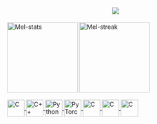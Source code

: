 
<h1 align="center">
  <a href="https://git.io/typing-svg">
    <img src="https://readme-typing-svg.herokuapp.com/?lines=Hello,+There!+👋;This+is+Melissa...;Nice+to+meet+you!&center=true&size=30">
  </a>
</h1>
<div>
  <a href="https://github.com/melissacorrealima">
    <img align="left" alt="Mel-stats" height="164" src="https://github-readme-stats.vercel.app/api?username=melissacorrealima&count_private=true&show_icons=true&theme=radical">
    <img align:"right" alt="Mel-streak" height="164" src="https://github-readme-streak-stats.herokuapp.com?user=melissacorrealima&theme=radical&hide_border=false">
    </div>

<div style="display: inline_block"><br>
<img align="center" alt="C" height="40" src="https://cdn.jsdelivr.net/gh/devicons/devicon@latest/icons/c/c-original.svg"> 
<img align="center" alt="C++" height="40" src="https://cdn.jsdelivr.net/gh/devicons/devicon@latest/icons/cplusplus/cplusplus-original.svg"> 
<img align="center" alt="Python" height="40" src="https://cdn.jsdelivr.net/gh/devicons/devicon@latest/icons/python/python-original.svg"> 
<img align="center" alt="PyTorch" height="40" src="https://cdn.jsdelivr.net/gh/devicons/devicon@latest/icons/pytorch/pytorch-original.svg" > 
<img align="center" alt="C" height="40" > 
<img align="center" alt="C" height="40" > 
<img align="center" alt="C" height="40" > 
</div>

